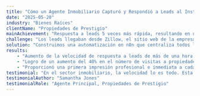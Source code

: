```yaml
---
title: "Cómo un Agente Inmobiliario Capturó y Respondió a Leads al Instante"
date: "2025-05-20"
industry: "Bienes Raíces"
clientName: "Propiedades de Prestigio"
mainAchievement: "Respuesta a leads 5 veces más rápida, resultando en un aumento del 40% en visitas programadas"
challenge: "Los leads llegaban desde Zillow, el sitio web de la empresa y las redes sociales, pero el agente no podía responder lo suficientemente rápido. Para cuando ingresaba manualmente el lead en su CRM y enviaba un correo electrónico, el prospecto a menudo ya había contactado a otro agente."
solution: "Construimos una automatización en n8n que centraliza todos los leads entrantes. En el momento en que llega un lead de cualquier fuente, el flujo de trabajo lo agrega a un CRM de HubSpot, envía instantáneamente un SMS y un correo electrónico personalizados al lead, y crea una tarea para que el agente en Todoist realice una llamada de seguimiento. Todo esto sucede en menos de 60 segundos."
results:
    - "Aumento de la velocidad de respuesta a leads de más de una hora a menos de un minuto."
    - "Logro de un aumento del 40% en el número de visitas a propiedades programadas."
    - "Proporcionó una primera impresión profesional e inmediata a cada cliente potencial."
testimonial: "En el sector inmobiliario, la velocidad lo es todo. Esta automatización es mi arma secreta. Estoy contactando con leads interesados mientras mi competencia todavía está revisando su correo electrónico."
testimonialAuthor: "Samantha Jones"
testimonialRole: "Agente Principal, Propiedades de Prestigio"
---
```

